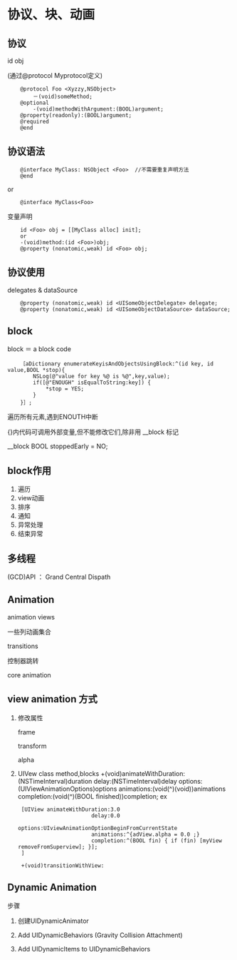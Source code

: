 协议、块、动画
============

协议
----
id <MyProtocol> obj

(通过@protocol Myprotocol定义)

		@protocol Foo <Xyzzy,NSObject>
			－(void)someMethod;
		@optional
			-(void)methodWithArgument:(BOOL)argument;
		@property(readonly):(BOOL)argument;
		@required
		@end

协议语法
-------
		@interface MyClass: NSObject <Foo>  //不需要重复声明方法
		@end

or

		@interface MyClass<Foo>

变量声明

		id <Foo> obj = [[MyClass alloc] init];
		or
		-(void)method:(id <Foo>)obj;
		@property (nonatomic,weak) id <Foo> obj;

协议使用
-------
delegates & dataSource

		@property (nonatomic,weak) id <UISomeObjectDelegate> delegate;
		@property (nonatomic,weak) id <UISomeObjectDataSource> dataSource;

block
-----
block ＝ a block code

		［aDictionary enumerateKeyisAndObjectsUsingBlock:^(id key, id value,BOOL *stop){
			NSLog(@"value for key %@ is %@",key,value);
			if([@"ENOUGH" isEqualToString:key]) {
				*stop = YES;
			}
		}］;

遍历所有元素,遇到ENOUTH中断

{}内代码可调用外部变量,但不能修改它们,除非用 __block 标记

__block BOOL stoppedEarly = NO;

block作用
--------
1. 遍历
2. view动画
3. 排序
4. 通知
5. 异常处理
6. 结束异常

多线程
------

(GCD)API ： Grand Central Dispath

Animation
---------

animation views

一些列动画集合

transitions

控制器跳转

core animation

view animation 方式
-----------
1. 修改属性

	frame

	transform

	alpha

2. UIVew class method,blocks
		+(void)animateWithDuration:(NSTimeInterval)duration
									delay:(NSTimeInterval)delay
									options:(UIViewAnimationOptions)options
									animations:(void(^)(void))animations
									completion:(void(^)(BOOL finished))completion;
ex

		[UIView animateWithDuration:3.0
							  delay:0.0
							  options:UIviewAnimationOptionBeginFromCurrentState
							  animations:^{adView.alpha = 0.0 ;}
							  completion:^(BOOL fin) { if (fin) [myView removeFromSuperview]; }];
		]

		+(void)transitionWithView:

Dynamic Animation
----------------
步骤

1. 创建UIDynamicAnimator

2. Add UIDynamicBehaviors (Gravity Collision Attachment)

3. Add UIDynamicItems to UIDynamicBehaviors

